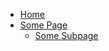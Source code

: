 - <a href="/" wire:navigate>Home</a>
- <a href="/some-page/hello-world" wire:navigate>Some Page</a>
  - <a href="/some-page/hello-world" wire:navigate>Some Subpage</a>
